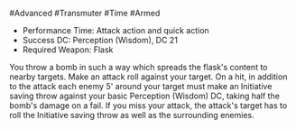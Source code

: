 #Advanced #Transmuter #Time #Armed
 
- Performance Time: Attack action and quick action
- Success DC: Perception (Wisdom), DC 21
- Required Weapon: Flask
 
You throw a bomb in such a way which spreads the flask's content to nearby targets. Make an attack roll against your target. On a hit, in addition to the attack each enemy 5' around your target must make an Initiative saving throw against your basic Perception (Wisdom) DC, taking half the bomb's damage on a fail. If you miss your attack, the attack's target has to roll the Initiative saving throw as well as the surrounding enemies.